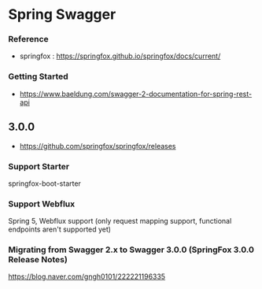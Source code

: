 # Spring Swagger

### Reference

- springfox : https://springfox.github.io/springfox/docs/current/

### Getting Started 

- https://www.baeldung.com/swagger-2-documentation-for-spring-rest-api

## 3.0.0 

- https://github.com/springfox/springfox/releases

### Support Starter

springfox-boot-starter

### Support Webflux

Spring 5, Webflux support (only request mapping support, functional endpoints aren't supported yet)


### Migrating from Swagger 2.x to Swagger 3.0.0 (SpringFox 3.0.0 Release Notes)

https://blog.naver.com/gngh0101/222221196335